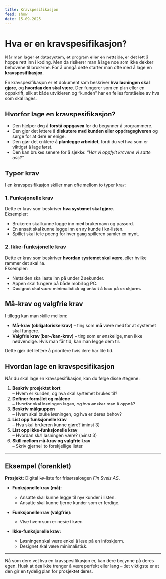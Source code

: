 ```yaml
---
title: Kravspesifikasjon
feed: show
date: 15-09-2025
---
```

# Hva er en kravspesifikasjon?

Når man lager et datasystem, et program eller en nettside, er det lett å hoppe rett inn i koding. Men da risikerer man å lage noe som ikke dekker behovene til brukerne. For å unngå dette starter man ofte med å lage en **kravspesifikasjon**.

En kravspesifikasjon er et dokument som beskriver **hva løsningen skal gjøre**, og **hvordan den skal være**. Den fungerer som en plan eller en oppskrift, slik at både utvikleren og “kunden” har en felles forståelse av hva som skal lages.


## Hvorfor lage en kravspesifikasjon?

- Den hjelper deg å **forstå oppgaven** før du begynner å programmere.
- Den gjør det lettere å **diskutere med kunden eller oppdragsgiveren** og sørge for at dere er enige.
- Den gjør det enklere å **planlegge arbeidet**, fordi du vet hva som er viktigst å lage først.
- Den kan brukes senere for å sjekke: _“Har vi oppfylt kravene vi satte oss?”_



## Typer krav

I en kravspesifikasjon skiller man ofte mellom to typer krav:

### 1. Funksjonelle krav

Dette er krav som beskriver **hva systemet skal gjøre**.  
Eksempler:

- Brukeren skal kunne logge inn med brukernavn og passord.
- En ansatt skal kunne legge inn en ny kunde i kø-listen.
- Spillet skal telle poeng for hver gang spilleren samler en mynt.

### 2. Ikke-funksjonelle krav

Dette er krav som beskriver **hvordan systemet skal være**, eller hvilke rammer det skal ha.  
Eksempler:

- Nettsiden skal laste inn på under 2 sekunder.
- Appen skal fungere på både mobil og PC.
- Designet skal være minimalistisk og enkelt å lese på en skjerm.


## Må-krav og valgfrie krav

I tillegg kan man skille mellom:

- **Må-krav (obligatoriske krav)** – ting som **må** være med for at systemet skal fungere.
- **Valgfrie krav (bør-/kan-krav)** – ting som er ønskelige, men ikke nødvendige. Hvis man får tid, kan man legge dem til.

Dette gjør det lettere å prioritere hvis dere har lite tid.


## Hvordan lage en kravspesifikasjon

Når du skal lage en kravspesifikasjon, kan du følge disse stegene:

1. **Beskriv prosjektet kort**  
    – Hvem er kunden, og hva skal systemet brukes til?
2. **Definer formålet og målene**  
    – Hvorfor skal løsningen lages, og hva ønsker man å oppnå?
3. **Beskriv målgruppen**  
    – Hvem skal bruke løsningen, og hva er deres behov?
4. **List opp funksjonelle krav**  
    – Hva skal brukeren kunne gjøre? (minst 3)
5. **List opp ikke-funksjonelle krav**  
    – Hvordan skal løsningen være? (minst 3)
6. **Skill mellom må-krav og valgfrie krav**  
    – Skriv gjerne i to forskjellige lister.

---

## Eksempel (forenklet)

**Prosjekt:** Digital kø-liste for frisørsalongen _Fin Sveis AS_.

- **Funksjonelle krav (må):**
    
    - Ansatte skal kunne legge til nye kunder i listen.
    - Ansatte skal kunne fjerne kunder som er ferdige.

- **Funksjonelle krav (valgfrie):**
    
    - Vise hvem som er neste i køen.

- **Ikke-funksjonelle krav:**
    
    - Løsningen skal være enkel å lese på en infoskjerm.
    - Designet skal være minimalistisk.


---

Nå som dere vet hva en kravspesifikasjon er, kan dere begynne på deres egen. Husk at den ikke trenger å være perfekt eller lang – det viktigste er at den gir en tydelig plan for prosjektet deres.
